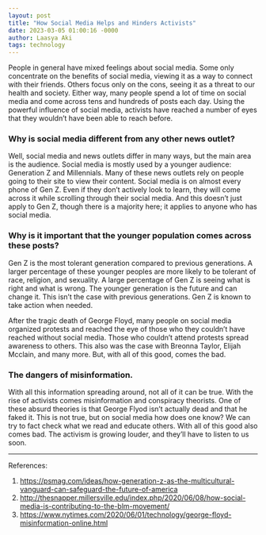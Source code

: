 ```yaml
---
layout: post
title: "How Social Media Helps and Hinders Activists"
date: 2023-03-05 01:00:16 -0000
author: Laasya Aki
tags: technology
---
```


People in general have mixed feelings about social media. Some only concentrate on the benefits of social media, viewing it as a way to connect with their friends. Others focus only on the cons, seeing it as a threat to our health and society. Either way, many people spend a lot of time on social media and come across tens and hundreds of posts each day. Using the powerful influence of social media, activists have reached a number of eyes that they wouldn’t have been able to reach before. 

### Why is social media different from any other news outlet?

Well, social media and news outlets differ in many ways, but the main area is the audience. Social media is mostly used by a younger audience: Generation Z and Millennials. Many of these news outlets rely on people going to their site to view their content. Social media is on almost every phone of Gen Z. Even if they don’t actively look to learn, they will come across it while scrolling through their social media. And this doesn’t just apply to Gen Z, though there is a majority here; it applies to anyone who has social media.

### Why is it important that the younger population comes across these posts?

Gen Z is the most tolerant generation compared to previous generations. A larger percentage of these younger peoples are more likely to be tolerant of race, religion, and sexuality. A large percentage of Gen Z is seeing what is right and what is wrong. The younger generation is the future and can change it. This isn’t the case with previous generations. Gen Z is known to take action when needed.

After the tragic death of George Floyd, many people on social media organized protests and reached the eye of those who they couldn’t have reached without social media. Those who couldn’t attend protests spread awareness to others. This also was the case with Breonna Taylor, Elijah Mcclain, and many more. But, with all of this good, comes the bad.

### The dangers of misinformation.

With all this information spreading around, not all of it can be true. With the rise of activists comes misinformation and conspiracy theorists. One of these absurd theories is that George Flyod isn’t actually dead and that he faked it. This is not true, but on social media how does one know? We can try to fact check what we read and educate others. With all of this good also comes bad. The activism is growing louder, and they’ll have to listen to us soon.

------------------



References:
1. https://psmag.com/ideas/how-generation-z-as-the-multicultural-vanguard-can-safeguard-the-future-of-america
2. http://thesnapper.millersville.edu/index.php/2020/06/08/how-social-media-is-contributing-to-the-blm-movement/
3. https://www.nytimes.com/2020/06/01/technology/george-floyd-misinformation-online.html


